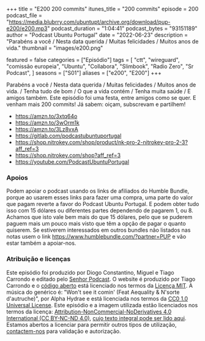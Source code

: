 +++
title = "E200 200 commits"
itunes_title = "200 commits"
episode = 200
podcast_file = "https://media.blubrry.com/ubuntupt/archive.org/download/pup-e200/e200.mp3"
podcast_duration = "1:04:41"
podcast_bytes = "93151189"
author = "Podcast Ubuntu Portugal"
date = "2022-06-23"
description = "Parabéns a você / Nesta data querida / Muitas felicidades / Muitos anos de vida."
thumbnail = "images/e200.png"

featured = false
categories = ["Episódio"]
tags = [
  "ctt",
  "wireguard",
  "comissão europeia",
  "Ubuntu",
  "Collabora",
  "Slimbook",
  "Radio Zero",
  "Sr Podcast",
]
seasons = ["S01"]
aliases = ["e200", "E200"]
+++

Parabéns a você / Nesta data querida / Muitas felicidades / Muitos anos de vida. / Tenha tudo de bom / O que a vida contém / Tenha muita saúde / E amigos também. Este episódio foi uma festa, entre amigos como se quer. E venham mais 200 commits!
Já sabem: oiçam, subscrevam e partilhem!

* https://amzn.to/3xtq64o
* https://amzn.to/3wOrm1k
* https://amzn.to/3Lz8vxA
* https://gitlab.com/podcastubuntuportugal
* https://shop.nitrokey.com/shop/product/nk-pro-2-nitrokey-pro-2-3?aff_ref=3
* https://shop.nitrokey.com/shop?aff_ref=3
* https://youtube.com/PodcastUbuntuPortugal


### Apoios
Podem apoiar o podcast usando os links de afiliados do Humble Bundle, porque ao usarem esses links para fazer uma compra, uma parte do valor que pagam reverte a favor do Podcast Ubuntu Portugal.
E podem obter tudo isso com 15 dólares ou diferentes partes dependendo de pagarem 1, ou 8.
Achamos que isto vale bem mais do que 15 dólares, pelo que se puderem paguem mais um pouco mais visto que têm a opção de pagar o quanto quiserem.
Se estiverem interessados em outros bundles não listados nas notas usem o link https://www.humblebundle.com/?partner=PUP e vão estar também a apoiar-nos.

### Atribuição e licenças
Este episódio foi produzido por Diogo Constantino, Miguel e Tiago Carrondo e editado pelo [Senhor Podcast](https://senhorpodcast.pt/).
O website é produzido por Tiago Carrondo e o [código aberto](https://gitlab.com/podcastubuntuportugal/website) está licenciado nos termos da [Licença MIT](https://gitlab.com/podcastubuntuportugal/website/main/LICENSE).
A música do genérico é: "Won't see it comin' (Feat Aequality & N'sorte d'autruche)", por Alpha Hydrae e está licenciada nos termos da [CC0 1.0 Universal License](https://creativecommons.org/publicdomain/zero/1.0/).
Este episódio e a imagem utilizada estão licenciados nos termos da licença: [Attribution-NonCommercial-NoDerivatives 4.0 International (CC BY-NC-ND 4.0)](https://creativecommons.org/licenses/by-nc-nd/4.0/), [cujo texto integral pode ser lido aqui](https://creativecommons.org/licenses/by-nc-nd/4.0/legalcode). Estamos abertos a licenciar para permitir outros tipos de utilização, [contactem-nos](https://podcastubuntuportugal.org/contactos) para validação e autorização.

